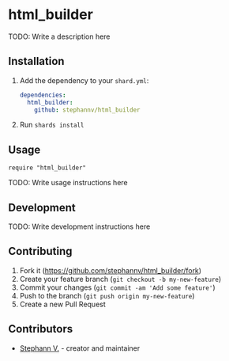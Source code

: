 # html_builder

TODO: Write a description here

## Installation

1. Add the dependency to your `shard.yml`:

   ```yaml
   dependencies:
     html_builder:
       github: stephannv/html_builder
   ```

2. Run `shards install`

## Usage

```crystal
require "html_builder"
```

TODO: Write usage instructions here

## Development

TODO: Write development instructions here

## Contributing

1. Fork it (<https://github.com/stephannv/html_builder/fork>)
2. Create your feature branch (`git checkout -b my-new-feature`)
3. Commit your changes (`git commit -am 'Add some feature'`)
4. Push to the branch (`git push origin my-new-feature`)
5. Create a new Pull Request

## Contributors

- [Stephann V.](https://github.com/stephannv) - creator and maintainer

